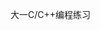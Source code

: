 <!--
 * @Description: 
 * @Autor: GengchenXu
 * @Date: 2020-03-10 22:22:46
 * @LastEditTime: 2020-04-09 23:52:14
 -->
大一C/C++编程练习
